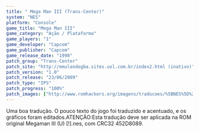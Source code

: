 ```yaml
---
title: " Mega Man III (Trans-Center)"
system: "NES"
platform: "Console"
game_title: "Mega Man III"
game_category: "Ação / Plataforma"
game_players: "1"
game_developer: "Capcom"
game_publisher: "Capcom"
game_release_date: "1990"
patch_group: "Trans-Center"
patch_site: "http://emulandogba.sites.uol.com.br/index2.html (inativo)"
patch_version: "1.0"
patch_release: "23/06/2009"
patch_type: "IPS"
patch_progress: "100%"
patch_images: ["http://www.romhackers.org/imagens/traducoes/%5BNES%5D%20Megaman%20III%20-%20Trans-Center%20-%201.png","http://www.romhackers.org/imagens/traducoes/%5BNES%5D%20Megaman%20III%20-%20Trans-Center%20-%202.png","http://www.romhackers.org/imagens/traducoes/%5BNES%5D%20Megaman%20III%20-%20Trans-Center%20-%203.png"]
---
```

Uma boa tradução. O pouco texto do jogo foi traduzido e acentuado, e os gráficos foram editados.ATENÇÃO:Esta tradução deve ser aplicada na ROM original Megaman III (U) [!].nes, com CRC32 452D8089.